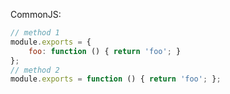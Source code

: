 CommonJS:

```javascript
// method 1
module.exports = {
    foo: function () { return 'foo'; }
};
// method 2
module.exports = function () { return 'foo'; };
```

